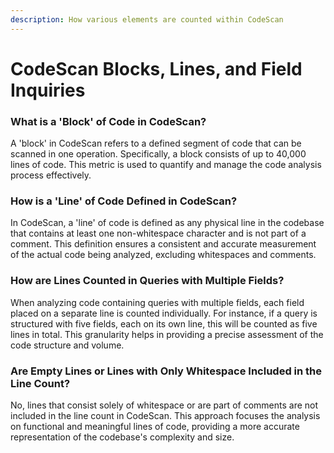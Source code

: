 ```yaml
---
description: How various elements are counted within CodeScan
---
```


# CodeScan Blocks, Lines, and Field Inquiries

### **What is a 'Block' of Code in CodeScan?**&#x20;

A 'block' in CodeScan refers to a defined segment of code that can be scanned in one operation. Specifically, a block consists of up to 40,000 lines of code. This metric is used to quantify and manage the code analysis process effectively.

### **How is a 'Line' of Code Defined in CodeScan?**&#x20;

In CodeScan, a 'line' of code is defined as any physical line in the codebase that contains at least one non-whitespace character and is not part of a comment. This definition ensures a consistent and accurate measurement of the actual code being analyzed, excluding whitespaces and comments.

### **How are Lines Counted in Queries with Multiple Fields?**&#x20;

When analyzing code containing queries with multiple fields, each field placed on a separate line is counted individually. For instance, if a query is structured with five fields, each on its own line, this will be counted as five lines in total. This granularity helps in providing a precise assessment of the code structure and volume.

### **Are Empty Lines or Lines with Only Whitespace Included in the Line Count?**&#x20;

No, lines that consist solely of whitespace or are part of comments are not included in the line count in CodeScan. This approach focuses the analysis on functional and meaningful lines of code, providing a more accurate representation of the codebase's complexity and size.
